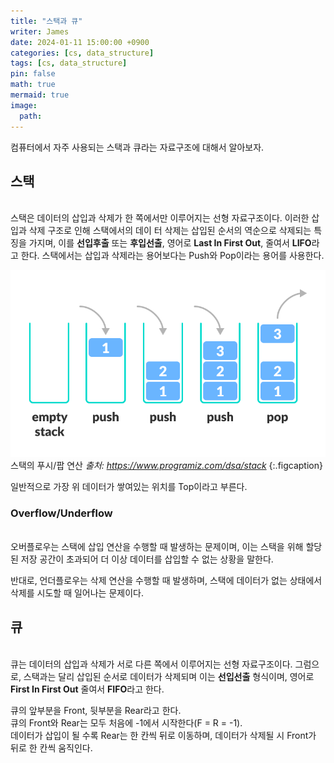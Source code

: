 ```yaml
---
title: "스택과 큐"
writer: James
date: 2024-01-11 15:00:00 +0900
categories: [cs, data_structure]
tags: [cs, data_structure]
pin: false
math: true
mermaid: true
image:
  path:
---
```


컴퓨터에서 자주 사용되는 스택과 큐라는 자료구조에 대해서 알아보자.

## 스택

<br>
스택은 데이터의 삽입과 삭제가 한 쪽에서만 이루어지는 선형 자료구조이다.   
이러한 삽입과 삭제 구조로 인해 스택에서의 데이  터 삭제는 삽입된 순서의 역순으로 삭제되는 특징을 가지며,  
이를 <b>선입후출</b> 또는 <b>후입선출</b>, 영어로 <b>Last In First Out</b>, 줄여서 <b>LIFO</b>라고 한다.  
스택에서는 삽입과 삭제라는 용어보다는 Push와 Pop이라는 용어를 사용한다.

![pushpop](../../../assets/img/postimg/cs/datastructure/stack_queue/stack_1.png)  
스택의 푸시/팝 연산 <i>출처: https://www.programiz.com/dsa/stack</i>
{:.figcaption}

일반적으로 가장 위 데이터가 쌓여있는 위치를 Top이라고 부른다.

### Overflow/Underflow

<br>
오버플로우는 스택에 삽입 연산을 수행할 때 발생하는 문제이며, 이는 스택을 위해 할당된 저장 공간이 초과되어 더 이상 데이터를 삽입할 수 없는 상황을 말한다.

반대로, 언더플로우는 삭제 연산을 수행할 때 발생하며, 스택에 데이터가 없는 상태에서 삭제를 시도할 때 일어나는 문제이다.

## 큐

<br>
큐는 데이터의 삽입과 삭제가 서로 다른 쪽에서 이루어지는 선형 자료구조이다. 
그럼으로, 스택과는 달리 삽입된 순서로 데이터가 삭제되며 이는 <b>선입선출</b> 형식이며, 영어로 <b>First In First Out</b> 줄여서 <b>FIFO</b>라고 한다.

큐의 앞부분을 Front, 뒷부분을 Rear라고 한다.  
큐의 Front와 Rear는 모두 처음에 -1에서 시작한다(F = R = -1).  
데이터가 삽입이 될 수록 Rear는 한 칸씩 뒤로 이동하며, 데이터가 삭제될 시 Front가 뒤로 한 칸씩 움직인다.
